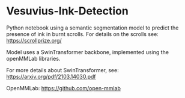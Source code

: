 # Vesuvius-Ink-Detection

Python notebook using a semantic segmentation model to predict the presence of ink in burnt scrolls.  For details on the scrolls see: https://scrollprize.org/

Model uses a SwinTransformer backbone, implemented using the openMMLab libraries.  

For more details about SwinTransformer, see: https://arxiv.org/pdf/2103.14030.pdf

OpenMMLab: https://github.com/open-mmlab
